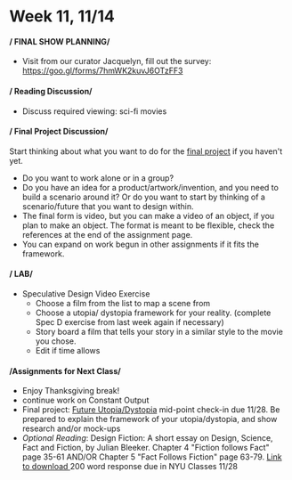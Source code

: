 # Week 11, 11/14


#### / FINAL SHOW PLANNING/

* Visit from our curator Jacquelyn, fill out the survey: https://goo.gl/forms/7hmWK2kuvJ6OTzFF3


#### / Reading Discussion/

* Discuss required viewing: sci-fi movies  

#### / Final Project Discussion/ 

Start thinking about what you want to do for the [final project](future.md) if you haven't yet. 
* Do you want to work alone or in a group? 
* Do you have an idea for a product/artwork/invention, and you need to build a scenario around it? Or do you want to start by thinking of a scenario/future that you want to design within. 
* The final form is video, but you can make a video of an object, if you plan to make an object. The format is meant to be flexible, check the references at the end of the assignment page. 
* You can expand on work begun in other assignments if it fits the framework. 

#### / LAB/ 

* Speculative Design Video Exercise
  * Choose a film from the list to map a scene from
  * Choose a utopia/ dystopia framework for your reality. (complete Spec D exercise from last week again if necessary)
  * Story board a film that tells your story in a similar style to the movie you chose. 
  * Edit if time allows

#### /Assignments for Next Class/

* Enjoy Thanksgiving break! 
* continue work on Constant Output  
* Final project: [Future Utopia/Dystopia](future.md) mid-point check-in due 11/28. Be prepared to explain the framework of your utopia/dystopia, and show research and/or mock-ups 
* *Optional Reading*: Design Fiction: A short essay on Design, Science, Fact and Fiction, by Julian Bleeker. Chapter 4 "Fiction follows Fact" page 35-61 AND/OR Chapter 5 "Fact Follows Fiction" page 63-79. [Link to download ](https://drive.google.com/file/d/1l3ZEiOV0HaxEgxqSD3uGNMd-fniFpFaj/view?usp=sharing) 200 word response due in NYU Classes 11/28
